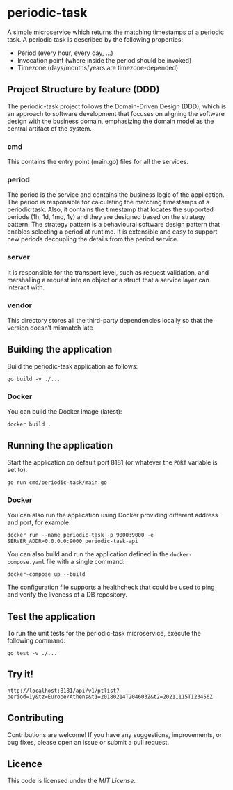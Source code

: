 # periodic-task
A simple microservice which returns the matching timestamps of a periodic task. A periodic task is described by the following properties:
* Period (every hour, every day, ...)
* Invocation point (where inside the period should be invoked)
* Timezone (days/months/years are timezone-depended)

## Project Structure by feature (DDD)
The periodic-task project follows the Domain-Driven Design (DDD), which is an approach to software development that focuses on aligning the software design with the business domain, emphasizing the domain model as the central artifact of the system.
### cmd
This contains the entry point (main.go) files for all the services.
### period
The period is the service and contains the business logic of the application. The period is responsible for calculating the matching timestamps of a periodic task. Also, it contains the timestamp that locates the supported periods (1h, 1d, 1mo, 1y) and they are designed based on the strategy pattern. The strategy pattern is a behavioural software design pattern that enables selecting a period at runtime. It is extensible and easy to support new periods decoupling the details from the period service.
### server
It is responsible for the transport level, such as request validation, and marshalling a request into an object or a struct that a service layer can interact with.
### vendor
This directory stores all the third-party dependencies locally so that the version doesn’t mismatch late

## Building the application
Build the periodic-task application as follows:
```
go build -v ./...
```

### Docker
You can build the Docker image (latest):
```
docker build .
```

## Running the application
Start the application on default port 8181 (or whatever the `PORT` variable is set to).
```
go run cmd/periodic-task/main.go
```

### Docker
You can also run the application using Docker providing different address and port, for example:
```
docker run --name periodic-task -p 9000:9000 -e SERVER_ADDR=0.0.0.0:9000 periodic-task-api
```

You can also build and run the application defined in the `docker-compose.yaml` file with a single command:
```
docker-compose up --build
```
The configuration file supports a healthcheck that could be used to ping and verify the liveness of a DB repository.

## Test the application
To run the unit tests for the periodic-task microservice, execute the following command:
```
go test -v ./...
```

## Try it!
```
http://localhost:8181/api/v1/ptlist?period=1y&tz=Europe/Athens&t1=20180214T204603Z&t2=20211115T123456Z
```

## Contributing
Contributions are welcome! If you have any suggestions, improvements, or bug fixes, please open an issue or submit a pull request.

## Licence
This code is licensed under the *MIT License*.
